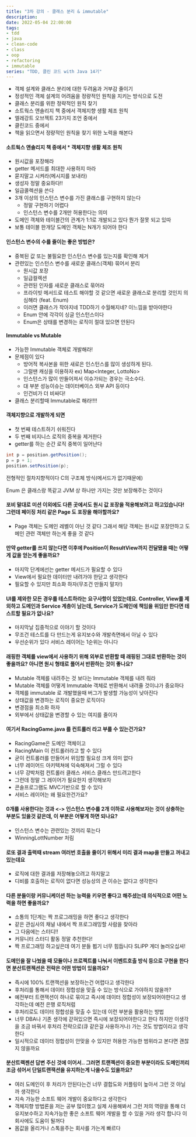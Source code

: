 ```yaml
---
title: "3차 강의 - 클래스 분리 & immutable"
description:
date: 2022-05-04 22:00:00
tags:
- tdd
- java
- clean-code
- class
- oop
- refactoring
- immutable
series: "TDD, 클린 코드 with Java 14기"
---
```


* 객체 설계와 클래스 분리에 대한 두려움과 거부감 줄이기
* 정성적인 객체 설계의 어려움을 정량적인 원칙을 지키는 방식으로 도전
* 클래스 분리를 위한 정략적인 원칙 찾기
* 소트웍스 앤솔리지 책 중에서 객체지향 생활 체조 원칙
* 엘레강트 오브젝트 23가지 조언 중에서
* 클린코드 중에서
* 책을 읽으면서 정량적인 원칙을 찾기 위한 노력을 해본다

#### 소트웍스 앤솔리지 책 중에서 * 객체지향 생활 체조 원칙

* 원시값을 포장해라
* getter 메서드를 최대한 사용하지 마라
* 묻지말고 시켜라(메시지를 보내라)
* 생성자 정말 중요하다!!
* 일급콜렉션을 쓴다
* 3개 이상의 인스턴스 변수를 가진 클래스를 구현하지 않는다
    * 정말 구현하기 어렵다
    * 인스턴스 변수를 2개만 허용한다는 의미
* 도메인 객체와 테이블간의 관계가 1:1로 개발되고 있다 뭔가 잘못 되고 있따
* 보통 테이블 한개당 도메인 객체는 N개가 되어야 한다

#### 인스턴스 변수의 수를 줄이는 좋은 방법은?

* 중복된 값 또는 불필요한 인스턴스 변수를 있는지를 확인해 제거
* 관련있는 인스턴스 변수를 새로운 클래스(객체) 묶어서 분리
    * 원시값 포장
    * 일급컬렉션
    * 관련된 인자를 새로운 클래스로 묶어라
    * 프라이빗 메서드로 테스트 해야할 것 같으면 새로운 클래스로 분리할 것인지 의심해라 (feat. Enum)
    * 이러면 클래스가 작아지네 TDD하기 수월해지네? 이느낌을 받아야한다
    * Enum 안에 각각이 싱글 인스턴스이다
    * Enum은 상태를 변경하는 로직이 절대 있으면 안된다


#### Immutable vs Mutable

* 가능한 Immutable 객체로 개발해라!
* 문제점이 있다
    * 방어적 복사본을 위한 새로은 인스턴스를 많이 생성하게 된다.
    * 그럴땐 캐싱을 이용하자 ex) Map<Integer, LottoNo>
    * 인스턴스가 많이 만들어져서 이슈가되는 경우는 극소수다.
    * 대 부분 성능이슈는 데이터베이스 외부 API 등이다
    * 인건비가 더 비싸다!
* 클래스 분리할때 Immutable로 해라!!!!

#### 객체지향으로 개발하게 되면
* 첫 번째 테스트하기 쉬워진다
* 두 번째 비지니스 로직의 중복을 제거한다
* getter를 하는 순간 로직 중복이 일어난다
```java
int p = position.getPosition();
p = p + 1;
position.setPosition(p);
```
전형적인 절차지향적이다
C의 구조체 방식(메서드가 없기때문에)

Enum 은 클래스랑 똑같고
JVM 상 하나만 가지는 것만 보장해주는 것이다

#### 포비 말대로 미션 이외에도 다른 곳에서도 원시 값 포장을 적용해보려고 하고있습니다! 그런데 페이징 처리 같은 Page 도 포장을 해야할까요?
* Page 객체는 도메인 레벨이 아닌 것 같다 그래서 해당 객체는 원시값 포장안하고 도메인 관련 객체만 하는게 좋을 것 같다

#### 만약 getter를 쓰지 않는다면 이후에 Position이 ResultView까지 전달됐을 때는 어떻게 값을 얻는게 좋을까요?

* 마지막 단계에선는 getter 메서드가 필요할 수 있다
* View에서 필요한 데이터만 내려가야 한닫고 생각한다
* 필요할 수 있지만 최소화 하자(무조건 만들지 말자!)

#### UI를 제와한 모든 경우를 테스트하라는 요구사항이 있었는데요. Controller, View를 제외하고 도메인과 Service 계층이 남는데, Service가 도메인에 책임을 위임만 한다면 테스트할 필요가 없나요?

* 마지막날 집중적으로 이야기 할 것이다
* 무조건 테스트를 다 만드는게 유지보수와 개발측면에서 아닐 수 있다
* 우선순위가 있다 서비스 레이어는 1순위는 아니다

#### 래핑한 객체를 view에서 사용하기 위해 외부로 반환할 때 래핑된 그대로 반환하는 것이 좋을까요? 아니면 원시 형태로 풀어서 반환하는 것이 좋나요?

* Mutable 객체를 내려주는 것 보다는 Immutable 객체를 내려 줘라
* Mutable 객체를 어떻게 Immutable 객체로 반환해서 내려줄 것이냐가 중요하다
* 객체를 immutable 로 개발했을때 버그가 발생할 가능성이 낮아진다
* 상태값을 변경하는 로직이 중요한 로직이다
* 변경점을 최소화 하자
* 외부에서 상태값을 변경할 수 있는 여지를 줄이자

#### 여기서 RacingGame.java 를 컨트롤러 라고 부를 수 있는건가요?

* RacingGame은 도메인 객체이고
* RacingMain 이 컨트롤러라고 할 수 있다
* 굳이 컨트롤러를 만들어서 위임할 필요성 크게 의미 없다
* 너무 레이어드 아키텍쳐에 익숙해져서 그럴 수 있다
* 너무 강박처럼 컨트롤러 클래스 서비스 클래스 만드려고한다
* 그런데 정말 그 레이어가 필요한지 생각해보자
* 콘솔프로그램도 MVC기반으로 할 수 있다
* 서비스 레이어는 왜 필요한건가요?

#### 0개를 사용한다는 것과 <-> 인스턴스 변수를 2개 이하로 사용해보자는 것이 상충하는 부분도 있을것 같은데, 이 부분은 어떻게 하면 되나요?

* 인스턴스 변수는 관련있는 것끼리 묶는다
* WinningLottNumber 처림

#### 로또 결과 출력때 stream 여러번 호출을 줄이기 위해서 미리 결과 map을 만들고 꺼내고있는데요

* 로직에 대한 결과를 저장해놓으려고 하지말고
* 디비를 호출하는 로직이 없다면 성능상의 큰 이슈는 없다고 생각한다

#### 다른 분들이랑 커뮤니케이션 하는 능력을 키우면 좋다고 해주셨는데 의식적으로 어떤 노력을 하면 좋을까요?

* 소통의 1단계는 짝 프로그래밍을 하면 좋다고 생각한다
* 같은 관심사의 채널 내에서 짝 프로그래밍할 사람을  찾아라
* 그 다음에는 스터디!!
* 커뮤니터 스터디 활동 정말 추천한다!
* 짝 프로그래밍 하고싶은데 여기 분들 뵙기 너무 힘듭니다 SLiPP 게더 놀러오십셔!

#### 도메인을 잘 나눴을 때 모듈이나 프로젝트를 나눠서 이벤트호출 방식 등으로 구현을 한다면 분산트랜젝션은 전략은 어떤 방법이 있을까요?

* 즉시에 100% 트랜잭션을 보장하는건 어렵다고 생각한다
* 후처리를 통해서 데이터 정합성을 맞출 수 있는 방식으로 가야하지 않을까?
* 예전부터 트랜잭션이 하나로 묶이고 즉시에 데이터 정합성이 보장되어야한다고 생각하는데 예전 은행 로직처럼
* 후처리로도 데이터 정합성을 맞출 수 있는데 이런 부분을 활용하는 방법
* 너무 DBA나 기존 생각에 갇혀있으면 즉시에 보장되어야한다고 한다 하지만 이생각을 조금 바꿔서 후처리 전략으로(큐 같은걸 사용하거나) 가는 것도 방법이라고 생각한다
* 일시적으로 데이터 정합성이 안맞을 수 있지만 허용한 가능한 범위라고 본다면 괜찮지 않을까요

#### 분산트랙젠션 답변 주신 것에 이어서.. 그러면 트랜젝션이 중요한 부분이라도 도메인끼리 조금 섞어서 단일트랜잭션을 유지하는게 나을수도 있을까요?

* 여러 도메인이 후 처리가 안된다는건 너무 결합도와 커플링이 높아서 그런 것 아닐까 생각한다
* 지속 가능한 소프트 웨어 개발이 중요하다고 생각한다
* 객체지향 방법론을 저는 공부 많이했고 실제 사용해봐서 그런 저의 역량을 통해 더 유지보수하고 지속가능한 좋은 소프트 웨어 개발을 할 수 있을 거라 생각 합니다 이회사에도 도움이 될꺼다
* 몸값을 올리거나 스톡을주는 회사를 가는게 빠르다